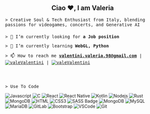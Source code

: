 
<h2 align="center">
      Ciao ❤️, I am <b>Valeria</b>
</h2>
<samp>&gt; Creative Soul & Tech Enthusiast from Italy, blending passions for videogames, concerts, and Generative AI
        </samp>
<h3 align="center"></h3>

<samp>&gt; 🔭 I’m currently looking for **a Job position** </samp>

<samp>&gt; 🌱 I’m currently learning **WebGL, Python** </samp>

<samp>&gt; 📫 How to reach me **valentini.valeria.98@gmail.com** | 
<a href="https://linkedin.com/in/https://www.linkedin.com/in/valeria-valentini-4b0369234/" target="_blank">
<img src="https://img.shields.io/badge/LinkedIn-0077B5?style=for-the-badge&logo=linkedin&logoColor=white" alt="valeValentini"/></a> | 
<a href="https://www.behance.net/valeriavalenti2" target="_blank">
<img src="https://img.shields.io/badge/Behance-1769ff?style=for-the-badge&logo=behance&logoColor=white" alt="valeValentini"/></a>
</samp>
 
</p>
<br />

<br/>

<samp>&gt; Use To Code

![Javascript](https://img.shields.io/badge/Javascript-F0DB4F?style=for-the-badge&labelColor=black&logo=javascript&logoColor=F0DB4F)
![C](https://img.shields.io/badge/c-%2300599C.svg?style=for-the-badge&logo=c&logoColor=white)
![React](https://img.shields.io/badge/-React-61DBFB?style=for-the-badge&labelColor=black&logo=react&logoColor=61DBFB)
![React Native](https://img.shields.io/badge/React_Native-20232A?style=for-the-badge&logo=react&logoColor=61DAFB)
![Kotlin](https://img.shields.io/badge/kotlin-%237F52FF.svg?style=for-the-badge&logo=kotlin&logoColor=white)
![Nodejs](https://img.shields.io/badge/Nodejs-3C873A?style=for-the-badge&labelColor=black&logo=node.js&logoColor=3C873A)
![Rust](https://img.shields.io/badge/rust-%23000000.svg?style=for-the-badge&logo=rust&logoColor=white)
![MongoDB](https://img.shields.io/badge/MongoDB-4EA94B?style=for-the-badge&logo=mongodb&logoColor=white)
![HTML](https://img.shields.io/badge/HTML5-E34F26?style=for-the-badge&logo=html5&logoColor=white)
![CSS3](https://img.shields.io/badge/CSS3-1572B6?style=for-the-badge&logo=css3&logoColor=white)
![SASS Badge](https://img.shields.io/badge/Sass-CC6699?style=for-the-badge&logo=sass&logoColor=white)
![MongoDB](https://img.shields.io/badge/MongoDB-%234ea94b.svg?style=for-the-badge&logo=mongodb&logoColor=white)
![MySQL](https://img.shields.io/badge/mysql-%2300f.svg?style=for-the-badge&logo=mysql&logoColor=white)
![MariaDB](https://img.shields.io/badge/MariaDB-003545?style=for-the-badge&logo=mariadb&logoColor=white)
![GitLab](https://img.shields.io/badge/gitlab-%23181717.svg?style=for-the-badge&logo=gitlab&logoColor=white)
![Bootstrap](https://img.shields.io/badge/Bootstrap-563D7C?style=for-the-badge&logo=bootstrap&logoColor=white)
![VSCode](https://img.shields.io/badge/Visual_Studio-0078d7?style=for-the-badge&logo=visual%20studio&logoColor=white)
![Git](https://img.shields.io/badge/Git-F05032?style=for-the-badge&logo=git&logoColor=white)

<br/>
